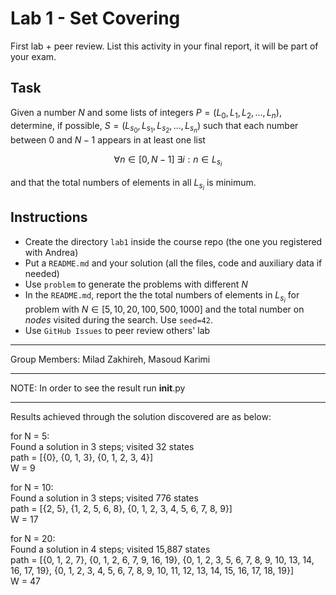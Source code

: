 # Lab 1 - Set Covering

First lab + peer review. List this activity in your final report, it will be part of your exam.

## Task

Given a number $N$ and some lists of integers $P = (L_0, L_1, L_2, ..., L_n)$, 
determine, if possible, $S = (L_{s_0}, L_{s_1}, L_{s_2}, ..., L_{s_n})$
such that each number between $0$ and $N-1$ appears in at least one list

$$\forall n \in [0, N-1] \ \exists i : n \in L_{s_i}$$

and that the total numbers of elements in all $L_{s_i}$ is minimum. 

## Instructions

* Create the directory `lab1` inside the course repo (the one you registered with Andrea)
* Put a `README.md` and your solution (all the files, code and auxiliary data if needed)
* Use `problem` to generate the problems with different $N$
* In the `README.md`, report the the total numbers of elements in $L_{s_i}$ for problem with $N \in [5, 10, 20, 100, 500, 1000]$ and the total number on $nodes$ visited during the search. Use `seed=42`.
* Use `GitHub Issues` to peer review others' lab

--------------------------------------------------------------

Group Members: Milad Zakhireh, Masoud Karimi

--------------------------------------------------------------

NOTE: In order to see the result run __init__.py

--------------------------------------------------------------

Results achieved through the solution discovered are as below:

for N = 5:  
Found a solution in 3 steps; visited 32 states  
path = [{0}, {0, 1, 3}, {0, 1, 2, 3, 4}]  
W = 9  

for N = 10:  
Found a solution in 3 steps; visited 776 states  
path = [{2, 5}, {1, 2, 5, 6, 8}, {0, 1, 2, 3, 4, 5, 6, 7, 8, 9}]  
W = 17  

for N = 20:  
Found a solution in 4 steps; visited 15,887 states   
path = [{0, 1, 2, 7}, {0, 1, 2, 6, 7, 9, 16, 19}, {0, 1, 2, 3, 5, 6, 7, 8, 9, 10, 13, 14, 16, 17, 19}, {0, 1, 2, 3, 4, 5, 6, 7, 8, 9, 10, 11, 12, 13, 14, 15, 16, 17, 18, 19}]  
W = 47  
